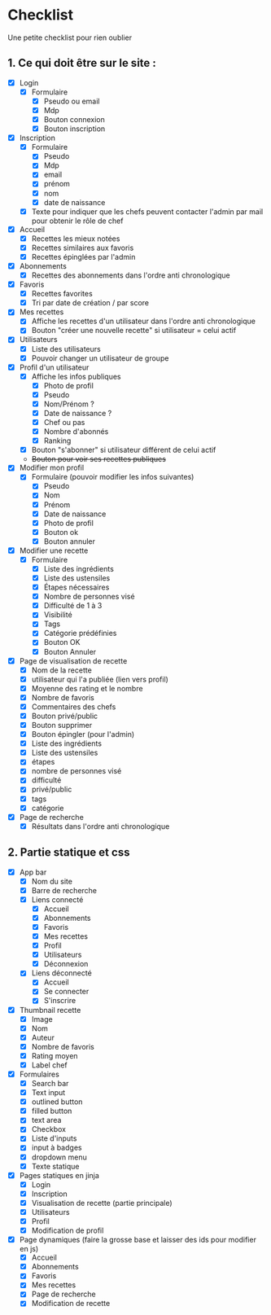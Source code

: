# Checklist

Une petite checklist pour rien oublier

## 1. Ce qui doit être sur le site :

- [x] Login
  - [x] Formulaire
    - [x] Pseudo ou email
    - [x] Mdp
    - [x] Bouton connexion
    - [x] Bouton inscription
- [x] Inscription
  - [x] Formulaire
    - [x] Pseudo
    - [x] Mdp
    - [x] email
    - [x] prénom
    - [x] nom
    - [x] date de naissance
  - [x] Texte pour indiquer que les chefs peuvent contacter l'admin par mail pour obtenir le rôle de chef
- [x] Accueil
  - [x] Recettes les mieux notées
  - [x] Recettes similaires aux favoris
  - [x] Recettes épinglées par l'admin
- [x] Abonnements
  - [x] Recettes des abonnements dans l'ordre anti chronologique
- [x] Favoris
  - [x] Recettes favorites  
  - [x] Tri par date de création / par score
- [x] Mes recettes
  - [x] Affiche les recettes d'un utilisateur dans l'ordre anti chronologique
  - [x] Bouton "créer une nouvelle recette" si utilisateur = celui actif
- [x] Utilisateurs
  - [x] Liste des utilisateurs
  - [x] Pouvoir changer un utilisateur de groupe
- [x] Profil d'un utilisateur
  - [x] Affiche les infos publiques
    - [x] Photo de profil
    - [x] Pseudo
    - [x] Nom/Prénom ?
    - [x] Date de naissance ?
    - [x] Chef ou pas
    - [x] Nombre d'abonnés
    - [x] Ranking
  - [x] Bouton "s'abonner" si utilisateur différent de celui actif
  - ~~Bouton pour voir ses recettes publiques~~
- [x] Modifier mon profil
  - [x] Formulaire (pouvoir modifier les infos suivantes)
    - [x] Pseudo
    - [x] Nom
    - [x] Prénom
    - [x] Date de naissance
    - [x] Photo de profil
    - [x] Bouton ok
    - [x] Bouton annuler
- [x] Modifier une recette
  - [x] Formulaire
    - [x] Liste des ingrédients
    - [x] Liste des ustensiles
    - [x] Étapes nécessaires
    - [x] Nombre de personnes visé
    - [x] Difficulté de 1 à 3
    - [x] Visibilité
    - [x] Tags
    - [x] Catégorie prédéfinies
    - [x] Bouton OK
    - [x] Bouton Annuler
- [x] Page de visualisation de recette
  - [x] Nom de la recette
  - [x] utilisateur qui l'a publiée (lien vers profil)
  - [x] Moyenne des rating et le nombre
  - [x] Nombre de favoris
  - [x] Commentaires des chefs
  - [x] Bouton privé/public
  - [x] Bouton supprimer
  - [x] Bouton épingler (pour l'admin)
  - [x] Liste des ingrédients
  - [x] Liste des ustensiles
  - [x] étapes
  - [x] nombre de personnes visé
  - [x] difficulté
  - [x] privé/public
  - [x] tags
  - [x] catégorie
- [x] Page de recherche
  - [x] Résultats dans l'ordre anti chronologique

## 2. Partie statique et css

- [x] App bar
  - [x] Nom du site
  - [x] Barre de recherche
  - [x] Liens connecté
    - [x] Accueil
    - [x] Abonnements
    - [x] Favoris
    - [x] Mes recettes
    - [x] Profil
    - [x] Utilisateurs
    - [x] Déconnexion
  - [x] Liens déconnecté
    - [x] Accueil
    - [x] Se connecter
    - [x] S'inscrire
- [x] Thumbnail recette
  - [x] Image
  - [x] Nom
  - [x] Auteur
  - [x] Nombre de favoris
  - [x] Rating moyen
  - [x] Label chef
- [x] Formulaires
  - [X] Search bar
  - [X] Text input
  - [X] outlined button
  - [X] filled button
  - [x] text area
  - [x] Checkbox
  - [x] Liste d'inputs
  - [x] input à badges
  - [x] dropdown menu
  - [x] Texte statique
- [x] Pages statiques en jinja
  - [x] Login
  - [x] Inscription
  - [x] Visualisation de recette (partie principale)
  - [x] Utilisateurs
  - [x] Profil
  - [x] Modification de profil
- [x] Page dynamiques (faire la grosse base et laisser des ids pour modifier en js)
  - [x] Accueil
  - [x] Abonnements
  - [x] Favoris
  - [x] Mes recettes
  - [x] Page de recherche
  - [x] Modification de recette